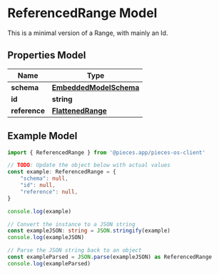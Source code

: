 
# ReferencedRange Model

This is a minimal version of a Range, with mainly an Id.

## Properties Model

Name | Type
------------ | -------------
**schema** | [**EmbeddedModelSchema**](EmbeddedModelSchema)
**id** | **string**
**reference** | [**FlattenedRange**](FlattenedRange)

## Example Model

```typescript
import { ReferencedRange } from '@pieces.app/pieces-os-client'

// TODO: Update the object below with actual values
const example: ReferencedRange = {
    "schema": null,
    "id": null,
    "reference": null,
}

console.log(example)

// Convert the instance to a JSON string
const exampleJSON: string = JSON.stringify(example)
console.log(exampleJSON)

// Parse the JSON string back to an object
const exampleParsed = JSON.parse(exampleJSON) as ReferencedRange
console.log(exampleParsed)
```


